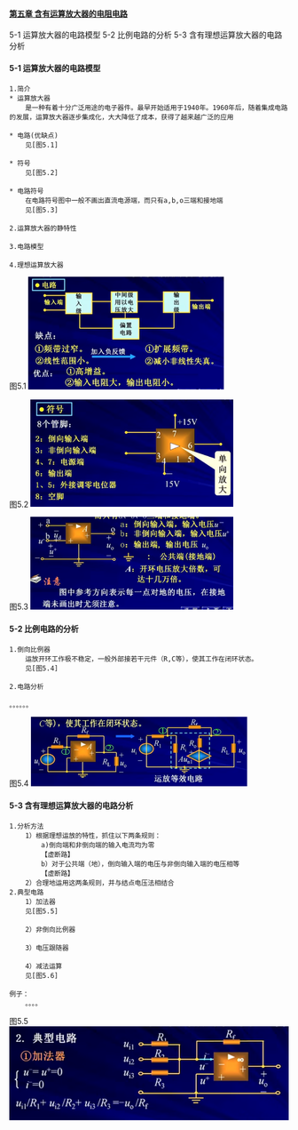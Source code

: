 #### [第五章 含有运算放大器的电阻电路](chapter5.md)

5-1 运算放大器的电路模型 
5-2 比例电路的分析
5-3 含有理想运算放大器的电路分析

#### 5-1 运算放大器的电路模型 
```
1.简介
* 运算放大器
	是一种有着十分广泛用途的电子器件。最早开始适用于1940年。1960年后，随着集成电路的发展，运算放大器逐步集成化，大大降低了成本，获得了越来越广泛的应用
	
* 电路(优缺点)
	见[图5.1]
	
* 符号
	见[图5.2]

* 电路符号
	在电路符号图中一般不画出直流电源端，而只有a,b,o三端和接地端
	见[图5.3]

2.运算放大器的静特性

3.电路模型

4.理想运算放大器
```
图5.1
<img src="img/5/5.1.png" style="zoom:60%;" />

图5.2
<img src="img/5/5.2.png" style="zoom:60%;" />

图5.3
<img src="img/5/5.3.png" style="zoom:60%;" />
#### 5-2 比例电路的分析
```
1.倒向比例器
	运放开环工作极不稳定，一般外部接若干元件（R,C等），使其工作在闭环状态。
	见[图5.4]

2.电路分析

。。。。。。

```
图5.4
<img src="img/5/5.4.png" style="zoom:60%;" />

#### 5-3 含有理想运算放大器的电路分析
```
1.分析方法
	1）根据理想运放的特性，抓住以下两条规则：
		a)倒向端和非倒向端的输入电流均为零
		【虚断路】
		b）对于公共端（地），倒向输入端的电压与非倒向输入端的电压相等
		【虚断路】
	2）合理地运用这两条规则，并与结点电压法相结合
2.典型电路
	1）加法器
	见[图5.5]
	
	2）非倒向比例器
	
	3）电压跟随器
	
	4）减法运算
	见[图5.6]
	
例子：
	。。。。
```
图5.5
<img src="img/5/5.5.png" style="zoom:60%;" />


